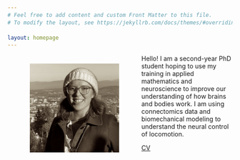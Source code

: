 ```yaml
---
# Feel free to add content and custom Front Matter to this file.
# To modify the layout, see https://jekyllrb.com/docs/themes/#overriding-theme-defaults

layout: homepage
---
```


<img style="float: left; margin-right: 50px; margin-left: 50px; margin-top: 20px; margin-bottom: 20px;" src="/images/me.jpg" alt="photo of me" width="200"/>
<!-- <img src="/images/me.jpg" alt="photo of me" width="240"/> -->


<!-- #### Neuroscience PhD student @ University of Washington -->

Hello! I am a second-year PhD student hoping to use my training in applied mathematics and neuroscience to improve our understanding of how brains and bodies work. I am using connectomics data and biomechanical modeling to understand the neural control of locomotion.

[CV](/files/SMPugliese_CV_20231108.pdf)